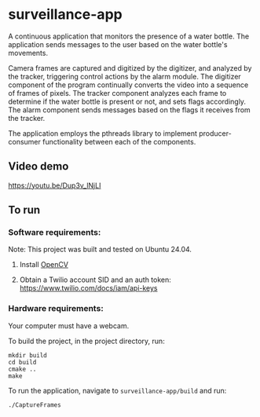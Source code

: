 # surveillance-app
A continuous application that monitors the presence of a water bottle. The application sends messages to the user based on the water bottle's movements. 

Camera frames are captured and digitized by the digitizer, and analyzed by the tracker, triggering control actions by the alarm module. The digitizer component of the program continually converts the video into a sequence of frames of pixels. The tracker component analyzes each frame to determine if the water bottle is present or not, and sets flags accordingly. The alarm component sends messages based on the flags it receives from the tracker. 

The application employs the pthreads library to implement producer-consumer functionality between each of the components.

## Video demo
https://youtu.be/Dup3v_lNjLI

## To run

### Software requirements:
Note: This project was built and tested on Ubuntu 24.04.

1) Install [OpenCV](https://phoenixnap.com/kb/installing-opencv-on-ubuntu)

2) Obtain a Twilio account SID and an auth token: https://www.twilio.com/docs/iam/api-keys

### Hardware requirements:
Your computer must have a webcam.


To build the project, in the project directory, run:
```rm -rf build
mkdir build
cd build
cmake ..
make
```

To run the application, navigate to `surveillance-app/build` and run:

`./CaptureFrames`
